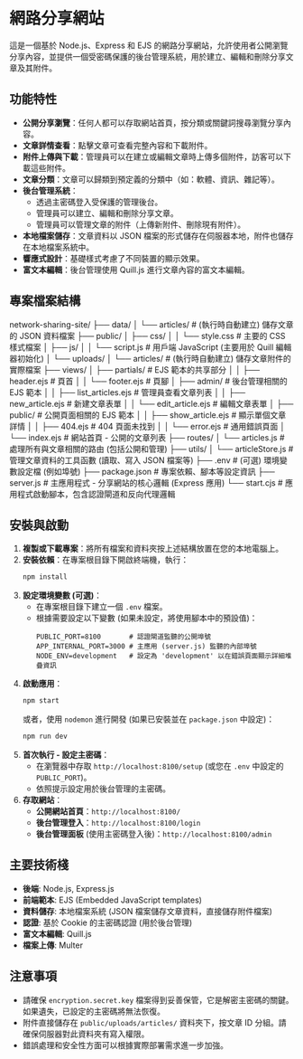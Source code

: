 # 網路分享網站

這是一個基於 Node.js、Express 和 EJS 的網路分享網站，允許使用者公開瀏覽分享內容，並提供一個受密碼保護的後台管理系統，用於建立、編輯和刪除分享文章及其附件。

## 功能特性

* **公開分享瀏覽**：任何人都可以存取網站首頁，按分類或關鍵詞搜尋瀏覽分享內容。
* **文章詳情查看**：點擊文章可查看完整內容和下載附件。
* **附件上傳與下載**：管理員可以在建立或編輯文章時上傳多個附件，訪客可以下載這些附件。
* **文章分類**：文章可以歸類到預定義的分類中（如：軟體、資訊、雜記等）。
* **後台管理系統**：
    * 透過主密碼登入受保護的管理後台。
    * 管理員可以建立、編輯和刪除分享文章。
    * 管理員可以管理文章的附件（上傳新附件、刪除現有附件）。
* **本地檔案儲存**：文章資料以 JSON 檔案的形式儲存在伺服器本地，附件也儲存在本地檔案系統中。
* **響應式設計**：基礎樣式考慮了不同裝置的顯示效果。
* **富文本編輯**：後台管理使用 Quill.js 進行文章內容的富文本編輯。

## 專案檔案結構

network-sharing-site/
├── data/
│   └── articles/         # (執行時自動建立) 儲存文章的 JSON 資料檔案
├── public/
│   ├── css/
│   │   └── style.css     # 主要的 CSS 樣式檔案
│   ├── js/
│   │   └── script.js     # 用戶端 JavaScript (主要用於 Quill 編輯器初始化)
│   └── uploads/
│       └── articles/     # (執行時自動建立) 儲存文章附件的實際檔案
├── views/
│   ├── partials/         # EJS 範本的共享部分
│   │   ├── header.ejs    # 頁首
│   │   └── footer.ejs    # 頁腳
│   ├── admin/            # 後台管理相關的 EJS 範本
│   │   ├── list_articles.ejs   # 管理員查看文章列表
│   │   ├── new_article.ejs     # 新建文章表單
│   │   └── edit_article.ejs    # 編輯文章表單
│   ├── public/           # 公開頁面相關的 EJS 範本
│   │   ├── show_article.ejs    # 顯示單個文章詳情
│   │   ├── 404.ejs             # 404 頁面未找到
│   │   └── error.ejs           # 通用錯誤頁面
│   └── index.ejs           # 網站首頁 - 公開的文章列表
├── routes/
│   └── articles.js       # 處理所有與文章相關的路由 (包括公開和管理)
├── utils/
│   └── articleStore.js   # 管理文章資料的工具函數 (讀取、寫入 JSON 檔案等)
├── .env                    # (可選) 環境變數設定檔 (例如埠號)
├── package.json            # 專案依賴、腳本等設定資訊
├── server.js               # 主應用程式 - 分享網站的核心邏輯 (Express 應用)
└── start.cjs               # 應用程式啟動腳本，包含認證閘道和反向代理邏輯


## 安裝與啟動

1.  **複製或下載專案**：將所有檔案和資料夾按上述結構放置在您的本地電腦上。
2.  **安裝依賴**：在專案根目錄下開啟終端機，執行：
    ```bash
    npm install
    ```
3.  **設定環境變數 (可選)**：
    * 在專案根目錄下建立一個 `.env` 檔案。
    * 根據需要設定以下變數 (如果未設定，將使用腳本中的預設值)：
        ```
        PUBLIC_PORT=8100       # 認證閘道監聽的公開埠號
        APP_INTERNAL_PORT=3000 # 主應用 (server.js) 監聽的內部埠號
        NODE_ENV=development   # 設定為 'development' 以在錯誤頁面顯示詳細堆疊資訊
        ```
4.  **啟動應用**：
    ```bash
    npm start
    ```
    或者，使用 `nodemon` 進行開發 (如果已安裝並在 `package.json` 中設定)：
    ```bash
    npm run dev
    ```
5.  **首次執行 - 設定主密碼**：
    * 在瀏覽器中存取 `http://localhost:8100/setup` (或您在 `.env` 中設定的 `PUBLIC_PORT`)。
    * 依照提示設定用於後台管理的主密碼。
6.  **存取網站**：
    * **公開網站首頁**：`http://localhost:8100/`
    * **後台管理登入**：`http://localhost:8100/login`
    * **後台管理面板** (使用主密碼登入後)：`http://localhost:8100/admin`

## 主要技術棧

* **後端**: Node.js, Express.js
* **前端範本**: EJS (Embedded JavaScript templates)
* **資料儲存**: 本地檔案系統 (JSON 檔案儲存文章資料，直接儲存附件檔案)
* **認證**: 基於 Cookie 的主密碼認證 (用於後台管理)
* **富文本編輯**: Quill.js
* **檔案上傳**: Multer

## 注意事項

* 請確保 `encryption.secret.key` 檔案得到妥善保管，它是解密主密碼的關鍵。如果遺失，已設定的主密碼將無法恢復。
* 附件直接儲存在 `public/uploads/articles/` 資料夾下，按文章 ID 分組。請確保伺服器對此資料夾有寫入權限。
* 錯誤處理和安全性方面可以根據實際部署需求進一步加強。
